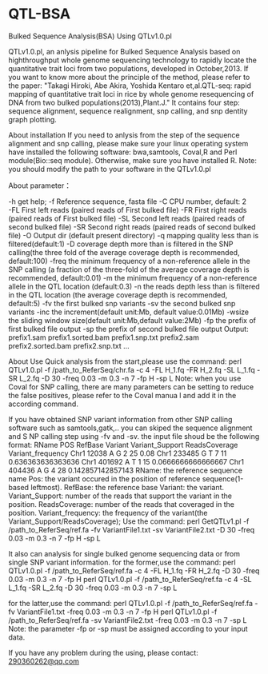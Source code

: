 # QTL-BSA
Bulked Sequence Analysis(BSA) Using QTLv1.0.pl

QTLv1.0.pl, an anlysis pipeline for Bulked Sequence Analysis based on highthroughput whole genome sequencing technology to rapidly locate the quantitative trait loci from two populations, developed in October,2013. If you want to know more about the principle of the method, please refer to the paper: "Takagi Hiroki, Abe Akira, Yoshida Kentaro et,al.QTL-seq: rapid mapping of quantitative trait loci in rice by whole genome resequencing of DNA from two bulked populations(2013),Plant.J." It contains four step: sequence alignment, sequence realignment, snp calling, and snp dentity graph plotting. 

About installation
If you need to anlysis from the step of the sequence alignment and snp calling, please make sure your linux operating system have installed the following software: bwa,samtools, Coval,R and Perl module(Bio::seq module). Otherwise, make sure you have installed R.
Note: you should modify the path to your software in the QTLv1.0.pl

About parameter：

-h      get help;
-f      Reference sequence, fasta file
-C      CPU number, default:    2       
-FL     First left reads (paired reads of First bulked file)
-FR     First right reads (paired reads of First bulked file)
-SL     Second left reads (paired reads of second bulked file)
-SR     Second right reads (paired reads of second bulked file)
-O      Output dir (default present directory)
-q      mapping quality less than is filtered(default:1)
-D      coverage depth more than is filtered in the SNP calling(the three fold of the average coverage depth is recommended, default:100)
-freq   the minimum frequency of a non-reference allele in the SNP calling 
              (a fraction of the three-fold of the average coverage depth is recommended, default:0.01)
-m      the minimum frequency of a non-reference allele in the QTL location (default:0.3)
-n      the reads depth less than is filtered in the QTL location
              (the average coverage depth is recommended, default:5)
-fv     the first bulked snp variants
-sv     the second bulked snp variants
-inc    the increment(default unit:Mb, default value:0.01Mb)
-wsize  the sliding window size(default unit:Mb,default value:2Mb)
-fp     the prefix of first bulked file output
-sp     the prefix of second bulked file output
Output: prefix1.sam prefix1.sorted.bam prefix1.snp.txt prefix2.sam prefix2.sorted.bam prefix2.snp.txt ...

About Use
Quick analysis from the start,please use the command:
perl QTLv1.0.pl -f /path_to_ReferSeq/chr.fa -c 4 -FL H_1.fq -FR H_2.fq -SL L_1.fq -SR L_2.fq -D 30 -freq 0.03 -m 0.3 -n 7 -fp H -sp L
Note: when you use Coval for SNP calling, there are many parameters can be setting to reduce the false positives, please refer to the Coval manua
l and add it in the according command.

If you have obtained SNP variant information from other SNP calling software such as samtools,gatk,.. you can skiped the sequence alignment and S
NP calling step using -fv and -sv. the input file shoud be the following format:
RName   POS     RefBase Variant Variant_Support ReadsCoverage Variant_frequency
Chr1    12038   A       G       2       25      0.08
Chr1    233485  G       T       7       11      0.636363636363636
Chr1    401692  A       T       1       15      0.0666666666666667
Chr1    404436  A       G       4       28      0.142857142857143
RName: the reference sequence name
Pos: the variant occured in the position of reference sequence(1-based leftmost).
RefBase: the reference base
Variant: the variant.
Variant_Support: number of the reads that support the variant in the position.
ReadsCoverage: number of the reads that coveraged in the position.
Variant_frequency: the frequency of the variant(the Variant_Support/ReadsCoverage);
Use the command: 
perl GetQTLv1.pl -f /path_to_ReferSeq/ref.fa -fv VariantFile1.txt -sv VariantFile2.txt -D 30 -freq 0.03 -m 0.3 -n 7 -fp H -sp L

It also can analysis for single bulked genome sequencing data or from single SNP variant information.
for the former,use the command:
perl QTLv1.0.pl -f /path_to_ReferSeq/ref.fa -c 4 -FL H_1.fq -FR H_2.fq -D 30 -freq 0.03 -m 0.3 -n 7 -fp H 
perl QTLv1.0.pl -f /path_to_ReferSeq/ref.fa -c 4 -SL L_1.fq -SR L_2.fq -D 30 -freq 0.03 -m 0.3 -n 7 -sp L

for the latter,use the command: 
perl QTLv1.0.pl -f /path_to_ReferSeq/ref.fa -fv VariantFile1.txt -freq 0.03 -m 0.3 -n 7 -fp H 
perl QTLv1.0.pl -f /path_to_ReferSeq/ref.fa -sv VariantFile2.txt -freq 0.03 -m 0.3 -n 7 -sp L
Note: the parameter -fp or -sp must be assigned according to your input data.


If you have any problem during the using, please contact: 290360262@qq.com
